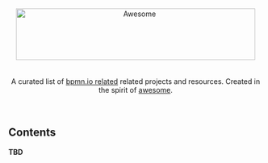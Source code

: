 <div align="center">
  <br>
  <br>
  <img width="474" height="102" src="https://github.com/bpmn-io/awesome/raw/master/media/logo.svg?sanitize=true" alt="Awesome">
  <br>
  <br><br>
  A curated list of <a href="https://bpmn.io">bpmn.io related</a> related projects and resources. Created in the spirit of <a href="https://github.com/sindresorhus/awesome">awesome</a>.
  <br><br><br>
</div>

## Contents

__TBD__
